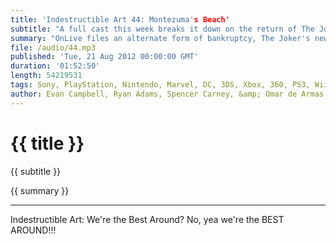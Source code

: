 ```yaml
---
title: 'Indestructible Art 44: Montezuma's Beach'
subtitle: "A full cast this week breaks it down on the return of The Joker to Detective Comics, the OnLive alternate bankruptcy filing, Dare Devil, Papo & Yo and Darksiders 2."
summary: "OnLive files an alternate form of bankruptcy, The Joker's new face was leaked across the internet, and the IA crew pulls a late night to bring you everything in between. Dark Horse publishes a Legend of Zelda Hyrule History book, Valve launches a TF2 co-op hoard mode and Spencer visits Montezuma's Beach"
file: /audio/44.mp3
published: 'Tue, 21 Aug 2012 00:00:00 GMT'
duration: '01:52:50'
length: 54219531
tags: Sony, PlayStation, Nintendo, Marvel, DC, 3DS, Xbox, 360, PS3, Wii, PSN, XBLA, Video Games, Comics, Games, Indestructible Art, Steam Box, Valve, GDC, Captain Marvel, Brubaker, Papo & Yo, Darksiders 2, THQ, Dare Devil, Onlive
author: Evan Campbell, Ryan Adams, Spencer Carney, &amp; Omar de Armas
---
```


# {{ title }}

{{ subtitle }}

{{ summary }}

- - -

Indestructible Art: We're the Best Around? No, yea we're the BEST AROUND!!!